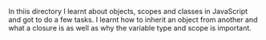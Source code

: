 In thiis directory I learnt about objects, scopes and classes in JavaScript and got to do a few tasks.
I learnt how to inherit an object from another and what a closure is as well as why the variable type and scope is important.
